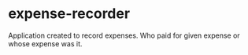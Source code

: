 # expense-recorder
Application created to record expenses. Who paid for given expense or whose expense was it.
